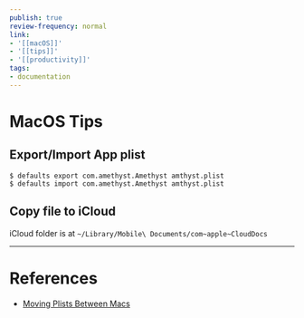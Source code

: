 ```yaml
---
publish: true
review-frequency: normal
link:
- '[[macOS]]'
- '[[tips]]'
- '[[productivity]]'
tags:
- documentation
---
```

# MacOS Tips

## Export/Import App plist

```
$ defaults export com.amethyst.Amethyst amthyst.plist
$ defaults import com.amethyst.Amethyst amthyst.plist
```

## Copy file to iCloud
iCloud folder is at `~/Library/Mobile\ Documents/com~apple~CloudDocs`

---
# References
- [Moving Plists Between Macs](https://www.johnplummer.com/mac/moving-plists-between-macs.html)